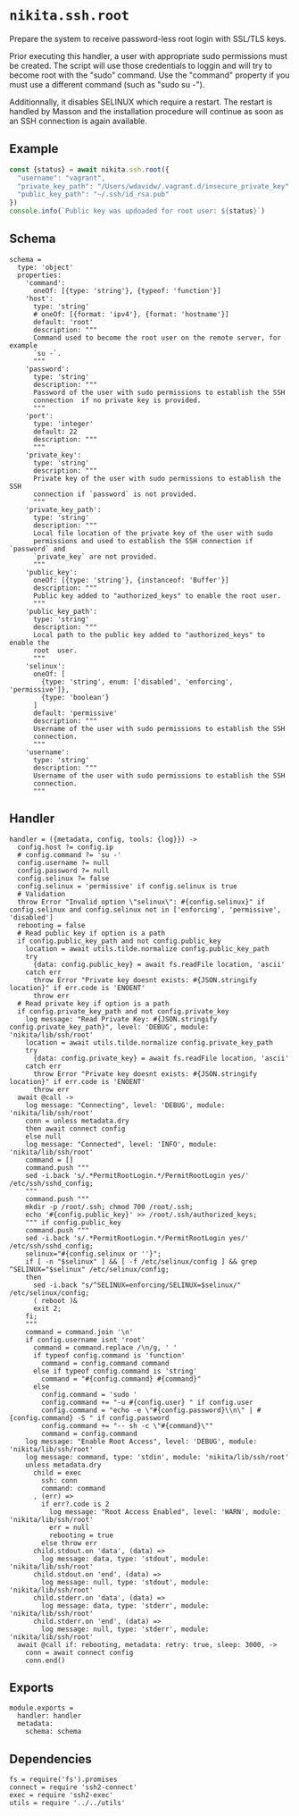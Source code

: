 
# `nikita.ssh.root`

Prepare the system to receive password-less root login with SSL/TLS keys.

Prior executing this handler, a user with appropriate sudo permissions must be 
created. The script will use those credentials
to loggin and will try to become root with the "sudo" command. Use the "command" 
property if you must use a different command (such as "sudo su -").

Additionnally, it disables SELINUX which require a restart. The restart is 
handled by Masson and the installation procedure will continue as soon as an 
SSH connection is again available.

## Example

```js
const {status} = await nikita.ssh.root({
  "username": "vagrant",
  "private_key_path": "/Users/wdavidw/.vagrant.d/insecure_private_key"
  "public_key_path": "~/.ssh/id_rsa.pub"
})
console.info(`Public key was updoaded for root user: ${status}`)
```

## Schema

    schema =
      type: 'object'
      properties:
        'command':
          oneOf: [{type: 'string'}, {typeof: 'function'}]
        'host':
          type: 'string'
          # oneOf: [{format: 'ipv4'}, {format: 'hostname'}]
          default: 'root'
          description: """
          Command used to become the root user on the remote server, for example
          `su -`.
          """
        'password':
          type: 'string'
          description: """
          Password of the user with sudo permissions to establish the SSH
          connection  if no private key is provided.
          """
        'port':
          type: 'integer'
          default: 22
          description: """
          """
        'private_key':
          type: 'string'
          description: """
          Private key of the user with sudo permissions to establish the SSH
          connection if `password` is not provided.
          """
        'private_key_path':
          type: 'string'
          description: """
          Local file location of the private key of the user with sudo
          permissions and used to establish the SSH connection if `password` and
          `private_key` are not provided.
          """
        'public_key':
          oneOf: [{type: 'string'}, {instanceof: 'Buffer'}]
          description: """
          Public key added to "authorized_keys" to enable the root user.
          """
        'public_key_path':
          type: 'string'
          description: """
          Local path to the public key added to "authorized_keys" to enable the
          root  user.
          """
        'selinux':
          oneOf: [
            {type: 'string', enum: ['disabled', 'enforcing', 'permissive']},
            {type: 'boolean'}
          ]
          default: 'permissive'
          description: """
          Username of the user with sudo permissions to establish the SSH
          connection.
          """
        'username':
          type: 'string'
          description: """
          Username of the user with sudo permissions to establish the SSH
          connection.
          """

## Handler

    handler = ({metadata, config, tools: {log}}) ->
      config.host ?= config.ip
      # config.command ?= 'su -'
      config.username ?= null
      config.password ?= null
      config.selinux ?= false
      config.selinux = 'permissive' if config.selinux is true
      # Validation
      throw Error "Invalid option \"selinux\": #{config.selinux}" if config.selinux and config.selinux not in ['enforcing', 'permissive', 'disabled']
      rebooting = false
      # Read public key if option is a path
      if config.public_key_path and not config.public_key
        location = await utils.tilde.normalize config.public_key_path
        try
          {data: config.public_key} = await fs.readFile location, 'ascii'
        catch err
          throw Error "Private key doesnt exists: #{JSON.stringify location}" if err.code is 'ENOENT'
          throw err
      # Read private key if option is a path
      if config.private_key_path and not config.private_key
        log message: "Read Private Key: #{JSON.stringify config.private_key_path}", level: 'DEBUG', module: 'nikita/lib/ssh/root'
        location = await utils.tilde.normalize config.private_key_path
        try
          {data: config.private_key} = await fs.readFile location, 'ascii'
        catch err
          throw Error "Private key doesnt exists: #{JSON.stringify location}" if err.code is 'ENOENT'
          throw err
      await @call ->
        log message: "Connecting", level: 'DEBUG', module: 'nikita/lib/ssh/root'
        conn = unless metadata.dry
        then await connect config
        else null
        log message: "Connected", level: 'INFO', module: 'nikita/lib/ssh/root'
        command = []
        command.push """
        sed -i.back 's/.*PermitRootLogin.*/PermitRootLogin yes/' /etc/ssh/sshd_config;
        """
        command.push """
        mkdir -p /root/.ssh; chmod 700 /root/.ssh;
        echo '#{config.public_key}' >> /root/.ssh/authorized_keys;
        """ if config.public_key
        command.push """
        sed -i.back 's/.*PermitRootLogin.*/PermitRootLogin yes/' /etc/ssh/sshd_config;
        selinux="#{config.selinux or ''}";
        if [ -n "$selinux" ] && [ -f /etc/selinux/config ] && grep ^SELINUX="$selinux" /etc/selinux/config;
        then
          sed -i.back "s/^SELINUX=enforcing/SELINUX=$selinux/" /etc/selinux/config;
          ( reboot )&
          exit 2;
        fi;
        """
        command = command.join '\n'
        if config.username isnt 'root'
          command = command.replace /\n/g, ' '
          if typeof config.command is 'function'
            command = config.command command
          else if typeof config.command is 'string'
            command = "#{config.command} #{command}"
          else
            config.command = 'sudo '
            config.command += "-u #{config.user} " if config.user
            config.command = "echo -e \"#{config.password}\\n\" | #{config.command} -S " if config.password
            config.command += "-- sh -c \"#{command}\""
            command = config.command
        log message: "Enable Root Access", level: 'DEBUG', module: 'nikita/lib/ssh/root'
        log message: command, type: 'stdin', module: 'nikita/lib/ssh/root'
        unless metadata.dry
          child = exec
            ssh: conn
            command: command
          , (err) =>
            if err?.code is 2
              log message: "Root Access Enabled", level: 'WARN', module: 'nikita/lib/ssh/root'
              err = null
              rebooting = true
            else throw err
          child.stdout.on 'data', (data) =>
            log message: data, type: 'stdout', module: 'nikita/lib/ssh/root'
          child.stdout.on 'end', (data) =>
            log message: null, type: 'stdout', module: 'nikita/lib/ssh/root'
          child.stderr.on 'data', (data) =>
            log message: data, type: 'stderr', module: 'nikita/lib/ssh/root'
          child.stderr.on 'end', (data) =>
            log message: null, type: 'stderr', module: 'nikita/lib/ssh/root'
      await @call if: rebooting, metadata: retry: true, sleep: 3000, ->
        conn = await connect config
        conn.end()

## Exports

    module.exports =
      handler: handler
      metadata:
        schema: schema

## Dependencies

    fs = require('fs').promises
    connect = require 'ssh2-connect'
    exec = require 'ssh2-exec'
    utils = require '../../utils'
